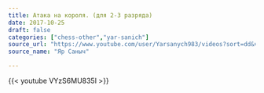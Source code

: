 ```yaml
---
title: Атака на короля. (для 2-3 разряда)
date: 2017-10-25
draft: false
categories: ["chess-other","yar-sanich"]
source_url: "https://www.youtube.com/user/Yarsanych983/videos?sort=dd&view=0&flow=grid"
source_name: "Яр Саныч"

---
```


<!--more-->
<div class="container">
  <div class="row">
    <div class="col-12">
      {{< youtube VYzS6MU835I >}}
    </div>
  </div>
</div>

